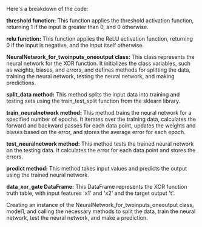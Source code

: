Here's a breakdown of the code:

<b>threshold function:</b> This function applies the threshold activation function, returning 1 if the input is greater than 0, and 0 otherwise.

<b>relu function:</b> This function applies the ReLU activation function, returning 0 if the input is negative, and the input itself otherwise.

<b>NeuralNetwork_for_twoinputs_oneoutput class:</b> This class represents the neural network for the XOR function. It initializes the class variables, such as weights, biases, and errors, and defines methods for splitting the data, training the neural network, testing the neural network, and making predictions.

<b>split_data method:</b> This method splits the input data into training and testing sets using the train_test_split function from the sklearn library.

<b>train_neuralnetwork method:</b> This method trains the neural network for a specified number of epochs. It iterates over the training data, calculates the forward and backward passes for each data point, updates the weights and biases based on the error, and stores the average error for each epoch.

<b>test_neuralnetwork method:</b> This method tests the trained neural network on the testing data. It calculates the error for each data point and stores the errors.

<b>predict method:</b> This method takes input values and predicts the output using the trained neural network.

<b>data_xor_gate DataFrame:</b> This DataFrame represents the XOR function truth table, with input features 'x1' and 'x2' and the target output 't'.

Creating an instance of the NeuralNetwork_for_twoinputs_oneoutput class, model1, and calling the necessary methods to split the data, train the neural network, test the neural network, and make a prediction.

